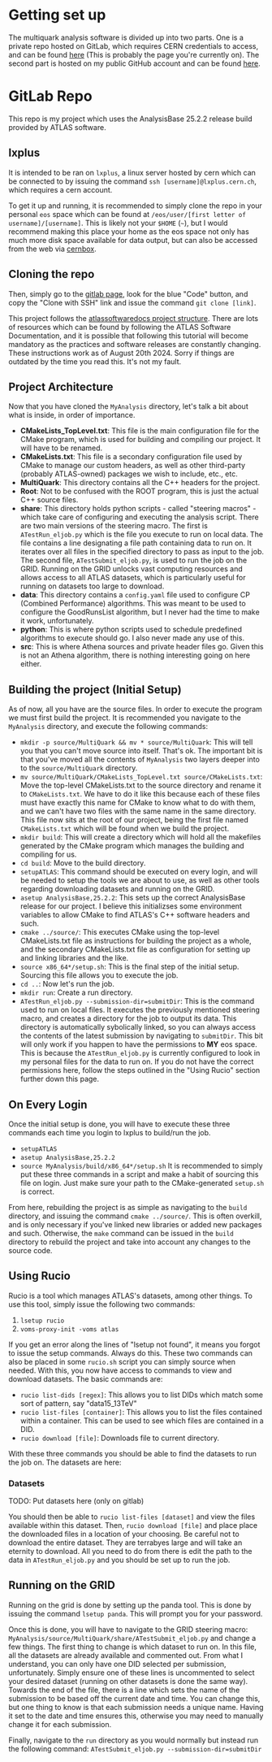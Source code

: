 # Getting set up

The multiquark analysis software is divided up into two parts. One is a private 
repo hosted on GitLab, which requires CERN credentials to access,
and can be found [here](https://gitlab.cern.ch/slavoie/MyAnalysis) (This is probably the page you're currently on). The second
part is hosted on my public GitHub account and can be found
[here](https://github.com/simlav000/Multiquark).

# GitLab Repo
This repo is my project which uses the AnalysisBase 25.2.2 release build 
provided by ATLAS software. 

## lxplus
It is intended to be ran on `lxplus`, a linux server hosted by cern
which can be connected to by issuing the command `ssh [username]@lxplus.cern.ch`,
which requires a cern account.


To get it up and running, it is recommended to simply clone the repo in your personal 
`eos` space which can be found at `/eos/user/[first letter of username]/[username]`.
This is likely not your `$HOME` (`~`), but I would recommend making this 
place your home as the eos space not only has much more disk space available 
for data output, but can also be accessed from the web via [cernbox](https://cernbox.cern.ch/).

## Cloning the repo
Then, simply go to the [gitlab page](https://gitlab.cern.ch/slavoie/MyAnalysis),
look for the blue "Code" button, and copy the "Clone with SSH" link and issue 
the command `git clone [link]`.

This project follows the [atlassoftwaredocs project structure](https://atlassoftwaredocs.web.cern.ch/analysis-software/AnalysisSWTutorial/).
There are lots of resources which can be found by following the ATLAS Software Documentation,
and it is possible that following this tutorial will become mandatory as the practices and 
software releases are constantly changing. These instructions work as of August 20th 2024.
Sorry if things are outdated by the time you read this. It's not my fault.

## Project Architecture
Now that you have cloned the `MyAnalysis` directory, let's talk a bit about what is inside, in order of importance.
- **CMakeLists_TopLevel.txt**: This file is the main configuration file for the CMake program, which is used for 
                               building and compiling our project. It will have to be renamed.
- **CMakeLists.txt**: This file is a secondary configuration file used by CMake to manage our custom headers,
                      as well as other third-party (probably ATLAS-owned) packages we wish to include, etc., etc.
- **MultiQuark**: This directory contains all the C++ headers for the project. 
- **Root**: Not to be confused with the ROOT program, this is just the actual C++ source files.
- **share**: This directory holds python scripts - called "steering macros" - which take care of configuring and 
               executing the analysis script. There are two main versions of the steering macro. The first is 
               `ATestRun_eljob.py` which is the file you execute to run on local data. The file contains a line 
               designating a file path containing data to run on. It iterates over all files in the specified 
               directory to pass as input to the job. The second file, `ATestSubmit_eljob.py`, is used to run 
               the job on the GRID. Running on the GRID unlocks vast computing resources and allows access to 
               all ATLAS datasets, which is particularly useful for running on datasets too large to download.
- **data**: This directory contains a `config.yaml` file used to configure CP (Combined Performance) algorithms. 
              This was meant to be used to configure the GoodRunsList algorithm, but I never had the time to make 
              it work, unfortunately. 
- **python**: This is where python scripts used to schedule predefined algorithms to execute should go. I also 
                never made any use of this.
- **src**: This is where Athena sources and private header files go. Given this is not an Athena algorithm, 
             there is nothing interesting going on here either.

## Building the project (Initial Setup)
As of now, all you have are the source files. In order to execute the program we must first 
build the project. It is recommended you navigate to the `MyAnalysis` directory, and execute the following commands:
- `mkdir -p source/MultiQuark && mv * source/MultiQuark`: This will tell you that you can't move source into itself. That's ok.
       The important bit is that you've moved all the contents of `MyAnalysis` two layers deeper into to the `source/MultiQuark` 
       directory.
- `mv source/MultiQuark/CMakeLists_TopLevel.txt source/CMakeLists.txt`: Move the top-level CMakeLists.txt to the 
                                                  source directory and rename it to `CMakeLists.txt`. We have to do it like this
                                                  because each of these files must have exactly this name for CMake 
                                                  to know what to do with them, and we can't have two files with the 
                                                  same name in the same directory. This file now sits at the root of 
                                                  our project, being the first file named `CMakeLists.txt` which 
                                                  will be found when we build the project.
- `mkdir build`: This will create a directory which will hold all the makefiles generated by the CMake program 
                 which manages the building and compiling for us.
- `cd build`: Move to the build directory.
- `setupATLAS`: This command should be executed on every login, and will be needed to setup the tools we are 
                about to use, as well as other tools regarding downloading datasets and running on the GRID.
- `asetup AnalysisBase,25.2.2`: This sets up the correct AnalysisBase release for our project. I believe this
                                initializses some environment variables to allow CMake to find ATLAS's C++ 
                                software headers and such.
- `cmake ../source/`: This executes CMake using the top-level CMakeLists.txt file as instructions for building the 
                      project as a whole, and the secondary CMakeLists.txt file as configuration for setting up and 
                      linking libraries and the like.
- `source x86_64*/setup.sh`: This is the final step of the initial setup. Sourcing this file allows you to execute the job.
- `cd ..`: Now let's run the job.
- `mkdir run`: Create a run directory.
- `ATestRun_eljob.py --submission-dir=submitDir`: This is the command used to run on local files. It executes the previously 
                                                  mentioned steering macro, and creates a directory for the job to output its 
                                                  data. This directory is automatically sybolically linked, so you can always 
                                                  access the contents of the latest submission by navigating to `submitDir`. 
                                                  This bit will only work if you happen to have the permissions to **MY** eos 
                                                  space. This is because the `ATestRun_eljob.py` is currently configured to 
                                                  look in my personal files for the data to run on. If you do not have
                                                  the correct permissions here, follow the steps outlined in the "Using Rucio" 
                                                  section further down this page.

## On Every Login
Once the initial setup is done, you will have to execute these three commands each time you login to lxplus to build/run the job.
- `setupATLAS`
- `asetup AnalysisBase,25.2.2`
- `source MyAnalysis/build/x86_64*/setup.sh`
It is recommended to simply put these three commands in a script and make a habit of sourcing this file 
on login. Just make sure your path to the CMake-generated `setup.sh` is correct.

From here, rebuilding the project is as simple as navigating to the `build` directory, and issuing the command `cmake ../source/`.
This is often overkill, and is only necessary if you've linked new libraries or added new packages and such. Otherwise, the `make` 
command can be issued in the `build` directory to rebuild the project and take into account any changes to the source code.

## Using Rucio
Rucio is a tool which manages ATLAS's datasets, among other things. To use this tool, simply issue the following two commands:
1. `lsetup rucio`
2. `voms-proxy-init -voms atlas`

If you get an error along the lines of "lsetup not found", it means 
you forgot to issue the setup commands. Always do this. These two 
commands can also be placed in some `rucio.sh` script you can simply 
source when needed. With this, you now have access to commands to 
view and download datasets. The basic commands are:
- `rucio list-dids [regex]`: This allows you to list DIDs which match 
                             some sort of pattern, say "data15_13TeV"
- `rucio list-files [container]`: This allows you to list the files 
                                  contained within a container. This 
                                  can be used to see which files are 
                                  contained in a DID.
- `rucio download [file]`: Downloads file to current directory.

With these three commands you should be able to find the datasets 
to run the job on. The datasets are here:

### Datasets
TODO: Put datasets here (only on gitlab)

You should then be able to `rucio list-files [dataset]` and view the 
files available within this dataset. Then, `rucio download [file]` 
and place place the downloaded files in a location of your choosing.
Be careful not to download the entire dataset. They are terrabyes large
and will take an eternity to download. All you need to do from there 
is edit the path to the data in `ATestRun_eljob.py` and you should 
be set up to run the job.


## Running on the GRID
Running on the grid is done by setting up the panda tool. This is done 
by issuing the command `lsetup panda`. This will prompt you for your 
password. 

Once this is done, you will have to navigate to the GRID 
steering macro: 
`MyAnalysis/source/MultiQuark/share/ATestSubmit_eljob.py` and change 
a few things. The first thing to change is which dataset to run on. In
this file, all the datasets are already available and commented out. From
what I understand, you can only have one DID selected per submission,
unfortunately. Simply ensure one of these lines is uncommented to select
your desired dataset (running on other datasets is done the same way).
Towards the end of the file, there is a line which sets the name of the
submission to be based off the current date and time.  You can change
this, but one thing to know is that each submission needs a unique name.
Having it set to the date and time ensures this, otherwise you may need to
manually change it for each submission.

Finally, navigate to the `run` directory as you would normally but instead 
run the following command: ```ATestSubmit_eljob.py --submission-dir=submitDir```
